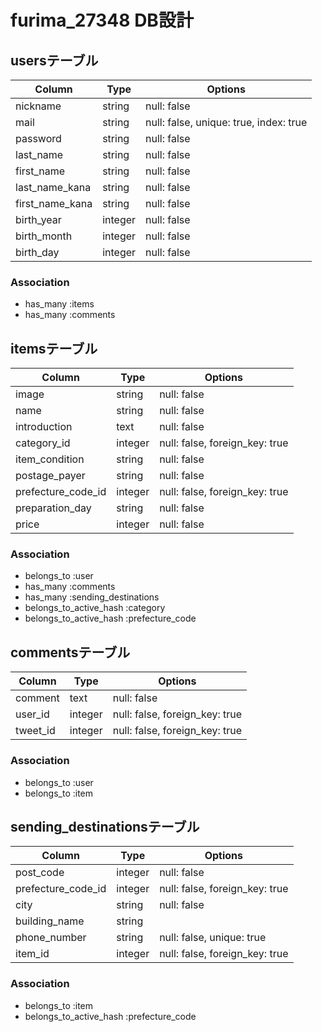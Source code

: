 # furima_27348 DB設計

## usersテーブル
|Column|Type|Options|
|------|----|-------|
|nickname|string|null: false|
|mail|string|null: false, unique: true, index: true|
|password|string|null: false|
|last_name|string|null: false|
|first_name|string|null: false|
|last_name_kana|string|null: false|
|first_name_kana|string|null: false|
|birth_year|integer|null: false|
|birth_month|integer|null: false|
|birth_day|integer|null: false|
### Association
- has_many :items
- has_many :comments

## itemsテーブル
|Column|Type|Options|
|------|----|-------|
|image|string|null: false|
|name|string|null: false|
|introduction|text|null: false|
|category_id|integer|null: false, foreign_key: true|
|item_condition|string|null: false|
|postage_payer|string|null: false|
|prefecture_code_id|integer|null: false, foreign_key: true|
|preparation_day|string|null: false|
|price|integer|null: false|
### Association
- belongs_to :user
- has_many :comments
- has_many :sending_destinations
- belongs_to_active_hash :category
- belongs_to_active_hash :prefecture_code

## commentsテーブル
|Column|Type|Options|
|------|----|-------|
|comment|text|null: false|
|user_id|integer|null: false, foreign_key: true|
|tweet_id|integer|null: false, foreign_key: true|
### Association
- belongs_to :user
- belongs_to :item

## sending_destinationsテーブル
|Column|Type|Options|
|------|----|-------|
|post_code|integer|null: false|
|prefecture_code_id|integer|null: false, foreign_key: true|
|city|string|null: false|
|building_name|string||
|phone_number|string|null: false, unique: true|
|item_id|integer|null: false, foreign_key: true|
### Association
- belongs_to :item
- belongs_to_active_hash :prefecture_code